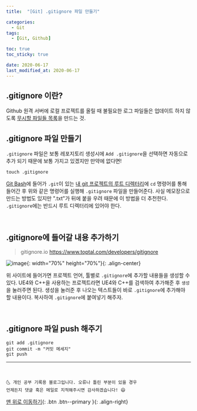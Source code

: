```yaml
---
title:  "[Git] .gitignore 파일 만들기" 

categories:
  - Git
tags:
  - [Git, Github]

toc: true
toc_sticky: true

date: 2020-06-17
last_modified_at: 2020-06-17
---
```


## .gitignore 이란?
Github 원격 서버에 로컬 프로젝트를 올릴 때 불필요한 로그 파일들은 업데이트 하지 않도록 <u>무시할 파일들 목록</u>을 만드는 것.

## .gitignore 파일 만들기

`.gitignore` 파일은 보통 레포지토리 생성시에 `Add .gitignore`을 선택하면 자동으로 추가 되기 때문에 보통 가지고 있겠지만 만약에 없다면!

```
touch .gitignore
```

<u>Git Bash</u>에 들어가 `.git`이 있는 <u>내 git 프로젝트의 루트 디렉터리</u>에 `cd` 명령어를 통해 들어간 후 위와 같은 명령어를 실행해 `.gitignore` 파일을 만들어준다. 사실 메모장으로 만드는 방법도 있지만 ".txt"가 뒤에 붙을 우려 때문에 이 방법을 더 추천한다. `.gitignore`에는 반드시 루트 디렉터리에 있어야 한다. 

<br>

## .gitignore에 들어갈 내용 추가하기

> gitignore.io <https://www.toptal.com/developers/gitignore>

![image](https://user-images.githubusercontent.com/42318591/84847138-5880cc00-b08b-11ea-9a3b-96fc003b51e8.png){: width="70%" height="70%"}{: .align-center}


위 사이트에 들어가면 프로젝트 언어, 툴별로 `.gitignore`에 추가할 내용들을 생성할 수 있다. UE4와 C++을 사용하는 프로젝트라면 UE4와 C++를 검색하여 추가해준 후 `생성`을 눌러주면 된다. 생성을 눌러준 후 나오는 텍스트들이 바로 `.gitignore`에 추가해야 할 내용이다. 복사하여 `.gitignore`에 붙여넣기 해주자.

<br>

## .gitignore 파일 push 해주기

```
git add .gitignore
git commit -m "커밋 메세지"
git push
```

***
<br>

    🌜 개인 공부 기록용 블로그입니다. 오류나 틀린 부분이 있을 경우 
    언제든지 댓글 혹은 메일로 지적해주시면 감사하겠습니다! 😄

[맨 위로 이동하기](#){: .btn .btn--primary }{: .align-right}